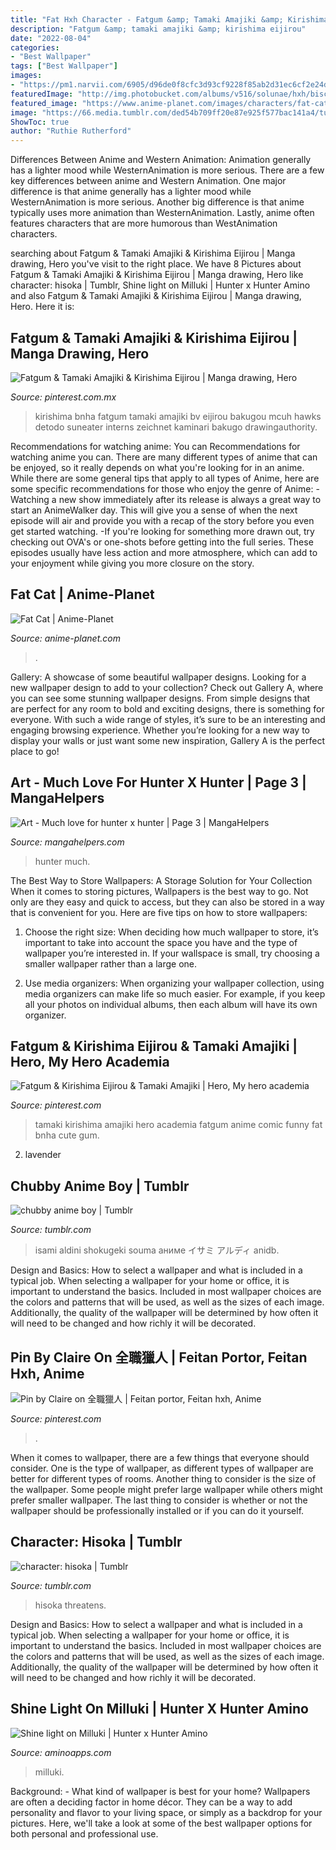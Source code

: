 ```yaml
---
title: "Fat Hxh Character - Fatgum &amp; Tamaki Amajiki &amp; Kirishima Eijirou"
description: "Fatgum &amp; tamaki amajiki &amp; kirishima eijirou"
date: "2022-08-04"
categories:
- "Best Wallpaper"
tags: ["Best Wallpaper"]
images:
- "https://pm1.narvii.com/6905/d96de0f8cfc3d93cf9228f85ab2d31ec6cf2e24dr1-1045-662v2_hq.jpg"
featuredImage: "http://img.photobucket.com/albums/v516/solunae/hxh/biscuit.jpg"
featured_image: "https://www.anime-planet.com/images/characters/fat-cat-chis-new-address-180852.jpg"
image: "https://66.media.tumblr.com/ded54b709ff20e87e925f577bac141a4/tumblr_pi3fy94jCp1wrwbw7o4_500.jpg"
ShowToc: true
author: "Ruthie Rutherford"
---
```



Differences Between Anime and Western Animation: Animation generally has a lighter mood while WesternAnimation is more serious.
There are a few key differences between anime and Western Animation. One major difference is that anime generally has a lighter mood while WesternAnimation is more serious. Another big difference is that anime typically uses more animation than WesternAnimation. Lastly, anime often features characters that are more humorous than WestAnimation characters.

	

		
searching about Fatgum &amp; Tamaki Amajiki &amp; Kirishima Eijirou | Manga drawing, Hero you've visit to the right place. We have 8 Pictures about Fatgum &amp; Tamaki Amajiki &amp; Kirishima Eijirou | Manga drawing, Hero like character: hisoka | Tumblr, Shine light on Milluki | Hunter x Hunter Amino and also Fatgum &amp; Tamaki Amajiki &amp; Kirishima Eijirou | Manga drawing, Hero. Here it is:
		
    
## Fatgum &amp; Tamaki Amajiki &amp; Kirishima Eijirou | Manga Drawing, Hero

<img loading=lazy src="https://i.pinimg.com/originals/75/f2/36/75f236603c1871225567969bfa56b82c.jpg" onerror="this.onerror=null;this.src='https://tse2.mm.bing.net/th?id=OIP.HYL-8bmTJ0YY9U-xG7-9rQHaLH&amp;pid=15.1';" alt="Fatgum &amp; Tamaki Amajiki &amp; Kirishima Eijirou | Manga drawing, Hero">

_Source: pinterest.com.mx_

>kirishima bnha fatgum tamaki amajiki bv eijirou bakugou mcuh hawks detodo suneater interns zeichnet kaminari bakugo drawingauthority. 

	

Recommendations for watching anime: You can
Recommendations for watching anime you can. There are many different types of anime that can be enjoyed, so it really depends on what you're looking for in an anime. While there are some general tips that apply to all types of Anime, here are some specific recommendations for those who enjoy the genre of Anime: 
-Watching a new show immediately after its release is always a great way to start an AnimeWalker day. This will give you a sense of when the next episode will air and provide you with a recap of the story before you even get started watching. 
-If you're looking for something more drawn out, try checking out OVA's or one-shots before getting into the full series. These episodes usually have less action and more atmosphere, which can add to your enjoyment while giving you more closure on the story.

    
## Fat Cat | Anime-Planet

<img loading=lazy src="https://www.anime-planet.com/images/characters/fat-cat-chis-new-address-180852.jpg" onerror="this.onerror=null;this.src='https://tse2.mm.bing.net/th?id=OIP.IaKsElqA2D17d5_PPvkhbgAAAA&amp;pid=15.1';" alt="Fat Cat | Anime-Planet">

_Source: anime-planet.com_

>. 

	

Gallery: A showcase of some beautiful wallpaper designs.
Looking for a new wallpaper design to add to your collection? Check out Gallery A, where you can see some stunning wallpaper designs. From simple designs that are perfect for any room to bold and exciting designs, there is something for everyone. With such a wide range of styles, it’s sure to be an interesting and engaging browsing experience. Whether you’re looking for a new way to display your walls or just want some new inspiration, Gallery A is the perfect place to go!





	
	
    
## Art - Much Love For Hunter X Hunter | Page 3 | MangaHelpers

<img loading=lazy src="http://img.photobucket.com/albums/v516/solunae/hxh/biscuit.jpg" onerror="this.onerror=null;this.src='https://tse2.mm.bing.net/th?id=OIP.dMUwO9tqKqa4H_Cgsf6I8gHaII&amp;pid=15.1';" alt="Art - Much love for hunter x hunter | Page 3 | MangaHelpers">

_Source: mangahelpers.com_

>hunter much. 

	

The Best Way to Store Wallpapers: A Storage Solution for Your Collection
When it comes to storing pictures, Wallpapers is the best way to go. Not only are they easy and quick to access, but they can also be stored in a way that is convenient for you. Here are five tips on how to store wallpapers:
1) Choose the right size: When deciding how much wallpaper to store, it’s important to take into account the space you have and the type of wallpaper you’re interested in. If your wallspace is small, try choosing a smaller wallpaper rather than a large one.

2) Use media organizers: When organizing your wallpaper collection, using media organizers can make life so much easier. For example, if you keep all your photos on individual albums, then each album will have its own organizer.

    
## Fatgum &amp; Kirishima Eijirou &amp; Tamaki Amajiki | Hero, My Hero Academia

<img loading=lazy src="https://i.pinimg.com/originals/83/33/ae/8333ae4e2e554118cda3b7bd3d9b3745.jpg" onerror="this.onerror=null;this.src='https://tse1.mm.bing.net/th?id=OIP.RonShZLEv7dH4ltYdv8RkgHaJF&amp;pid=15.1';" alt="Fatgum &amp; Kirishima Eijirou &amp; Tamaki Amajiki | Hero, My hero academia">

_Source: pinterest.com_

>tamaki kirishima amajiki hero academia fatgum anime comic funny fat bnha cute gum. 

	

2. lavender 

    
## Chubby Anime Boy | Tumblr

<img loading=lazy src="https://66.media.tumblr.com/ded54b709ff20e87e925f577bac141a4/tumblr_pi3fy94jCp1wrwbw7o4_500.jpg" onerror="this.onerror=null;this.src='https://tse3.mm.bing.net/th?id=OIP.GDnWVQHB6YOhaxuisiYIKwAAAA&amp;pid=15.1';" alt="chubby anime boy | Tumblr">

_Source: tumblr.com_

>isami aldini shokugeki souma аниме イサミ アルディ anidb. 

	

Design and Basics: How to select a wallpaper and what is included in a typical job.
When selecting a wallpaper for your home or office, it is important to understand the basics. Included in most wallpaper choices are the colors and patterns that will be used, as well as the sizes of each image. Additionally, the quality of the wallpaper will be determined by how often it will need to be changed and how richly it will be decorated.

    
## Pin By Claire On 全職獵人 | Feitan Portor, Feitan Hxh, Anime

<img loading=lazy src="https://i.pinimg.com/736x/24/81/be/2481be5f4213563cb7f4bedb8433e208.jpg" onerror="this.onerror=null;this.src='https://tse2.mm.bing.net/th?id=OIP.tuvj7DqrvMg_IkMFxBXbJwAAAA&amp;pid=15.1';" alt="Pin by Claire on 全職獵人 | Feitan portor, Feitan hxh, Anime">

_Source: pinterest.com_

>. 

	

When it comes to wallpaper, there are a few things that everyone should consider. One is the type of wallpaper, as different types of wallpaper are better for different types of rooms. Another thing to consider is the size of the wallpaper. Some people might prefer large wallpaper while others might prefer smaller wallpaper. The last thing to consider is whether or not the wallpaper should be professionally installed or if you can do it yourself.

    
## Character: Hisoka | Tumblr

<img loading=lazy src="https://66.media.tumblr.com/9548f114b86366ad7745f502c15b9a0f/4aa2b65331cdeb12-50/s500x750/a5de93ec25ca3e57e776d1f3fccfc5c11698ed64.jpg" onerror="this.onerror=null;this.src='https://tse4.mm.bing.net/th?id=OIP.or9TkQ0iTrUYIkY6w9aWNAHaFe&amp;pid=15.1';" alt="character: hisoka | Tumblr">

_Source: tumblr.com_

>hisoka threatens. 

	

Design and Basics: How to select a wallpaper and what is included in a typical job.
When selecting a wallpaper for your home or office, it is important to understand the basics. Included in most wallpaper choices are the colors and patterns that will be used, as well as the sizes of each image. Additionally, the quality of the wallpaper will be determined by how often it will need to be changed and how richly it will be decorated.

    
## Shine Light On Milluki | Hunter X Hunter Amino

<img loading=lazy src="https://pm1.narvii.com/6905/d96de0f8cfc3d93cf9228f85ab2d31ec6cf2e24dr1-1045-662v2_hq.jpg" onerror="this.onerror=null;this.src='https://tse3.mm.bing.net/th?id=OIP.AyQDWNaGHkXxTTeWdHrNVAHaEr&amp;pid=15.1';" alt="Shine light on Milluki | Hunter x Hunter Amino">

_Source: aminoapps.com_

>milluki. 

	

Background: - What kind of wallpaper is best for your home?
Wallpapers are often a deciding factor in home décor. They can be a way to add personality and flavor to your living space, or simply as a backdrop for your pictures. Here, we'll take a look at some of the best wallpaper options for both personal and professional use.

